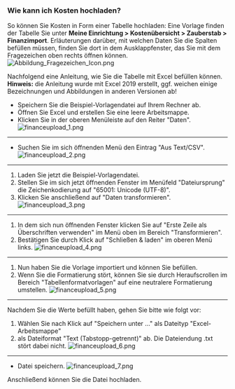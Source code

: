 ### Wie kann ich Kosten hochladen?
So können Sie Kosten in Form einer Tabelle hochladen: Eine Vorlage finden der Tabelle Sie unter **Meine Einrichtung > Kostenübersicht > Zauberstab > Finanzimport**. 
Erläuterungen darüber, mit welchen Daten Sie die Spalten befüllen müssen, finden Sie dort in dem Ausklappfenster, das Sie mit dem Fragezeichen oben rechts öffnen können.
![Abbildung_Fragezeichen_Icon.png]({{url_laser_static}}/media/finance/Abbildung_Fragezeichen_Icon.png)

Nachfolgend eine Anleitung, wie Sie die Tabelle mit Excel befüllen können. 
**Hinweis:** die Anleitung wurde mit Excel 2019 erstellt, ggf. weichen einige Bezeichnungen und Abbildungen in anderen Versionen ab!

* Speichern Sie die Beispiel-Vorlagendatei auf Ihrem Rechner ab.
* Öffnen Sie Excel und erstellen Sie eine leere Arbeitsmappe.
* Klicken Sie in der oberen Menüleiste auf den Reiter "Daten".
![financeupload_1.png]({{url_laser_static}}/media/finance/financeupload_1.png)
-------------------------
* Suchen Sie im sich öffnenden Menü den Eintrag "Aus Text/CSV".
![financeupload_2.png]({{url_laser_static}}/media/finance/financeupload_2.png)
-------------------------
1. Laden Sie jetzt die Beispiel-Vorlagendatei.
2. Stellen Sie im sich jetzt öffnenden Fenster im Menüfeld "Dateiursprung" die Zeichenkodierung auf "65001: Unicode (UTF-8)".
3. Klicken Sie anschließend auf "Daten transformieren".
![financeupload_3.png]({{url_laser_static}}/media/finance/financeupload_3.png)
-------------------------
1. In dem sich nun öffnenden Fenster klicken Sie auf "Erste Zeile als Überschriften verwenden" im Menü oben im Bereich "Transformieren".
2. Bestätigen Sie durch Klick auf "Schließen & laden" im oberen Menü links.
![financeupload_4.png]({{url_laser_static}}/media/finance/financeupload_4.png)
-------------------------
1. Nun haben Sie die Vorlage importiert und können Sie befüllen. 
2. Wenn Sie die Formatierung stört, 
können Sie sie durch Heraufscrollen im Bereich "Tabellenformatvorlagen" auf eine neutralere Formatierung umstellen.
![financeupload_5.png]({{url_laser_static}}/media/finance/financeupload_5.png)
-------------------------
Nachdem Sie die Werte befüllt haben, gehen Sie bitte wie folgt vor:

1. Wählen Sie nach Klick auf "Speichern unter ..." als Dateityp "Excel-Arbeitsmappe"
2. als Dateiformat "Text (Tabstopp-getrennt)" ab. Die Dateiendung .txt stört dabei nicht.
![financeupload_6.png]({{url_laser_static}}/media/finance/financeupload_6.png)
-------------------------
* Datei speichern.
![financeupload_7.png]({{url_laser_static}}/media/finance/financeupload_7.png)


Anschließend können Sie die Datei hochladen. 
